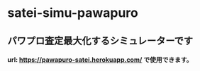 # satei-simu-pawapuro

## パワプロ査定最大化するシミュレーターです


#### url: https://pawapuro-satei.herokuapp.com/ で使用できます。

